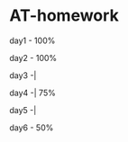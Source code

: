 # AT-homework
<p style color green>day1 - 100%</p>
<p>day2 - 100%</p>
<p>day3 -|</p>
<p>day4 -|   75%</p>
<p>day5 -|</p>
<p>day6 - 50%</p>
